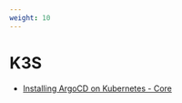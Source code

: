 ```yaml
---
weight: 10
---
```


# K3S

- [Installing ArgoCD on Kubernetes - Core](/docs/Kubernetes/argocd/installing_argocd_on_kubernetes)
